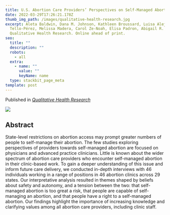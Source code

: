 ```yaml
---
title: U.S. Abortion Care Providers’ Perspectives on Self-Managed Abortion
date: 2022-03-29T17:26:21.178Z
thumb_img_path: /images/qualitative-health-research.jpg
excerpt: Aleta Baldwin, Dana M. Johnson, Kathleen Broussard, Luisa Alejandra
  Tello-Pérez, Melissa Madera, Carol Ze-Noah, Elisa Padron, Abigail R. A. Aiken.
  Qualitative Health Research. Online ahead of print.
seo:
  title: ""
  description: ""
  robots:
    - all
  extra:
    - name: ""
      value: ""
      keyName: name
  type: stackbit_page_meta
template: post
---
```



Published in *[Qualitative Health Research](https://journals.sagepub.com/doi/pdf/10.1177/10497323221077296)*

![](/images/qualitative-health-research.jpg)

<!--StartFragment-->

## Abstract

State-level restrictions on abortion access may prompt greater numbers of people to self-manage their abortion. The few studies exploring perspectives of providers towards self-managed abortion are focused on physicians and advanced practice clinicians. Little is known about the wider spectrum of abortion care providers who encounter self-managed abortion in their clinic-based work. To gain a deeper understanding of this issue and inform future care delivery, we conducted in-depth interviews with 46 individuals working in a range of positions in 46 abortion clinics across 29 states. Our interpretative analysis resulted in themes shaped by beliefs about safety and autonomy, and a tension between the two: that self-managed abortion is too great a risk, that people are capable of self-managing an abortion, and that people have a right to a self-managed abortion. Our findings highlight the importance of increasing knowledge and clarifying values among all abortion care providers, including clinic staff.

<!--EndFragment-->